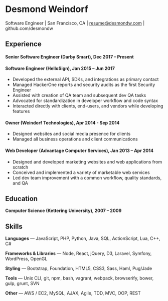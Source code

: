 # Desmond Weindorf

Software Engineer | San Francisco, CA | resume@desmondw.com | github.com/desmondw


## Experience

#### Senior Software Engineer (Darby Smart), Dec 2017 – Present

#### Software Engineer (HelloSign), Jan 2015 – Jun 2017
- Developed the external API, SDKs, and integrations as primary contact
- Managed HackerOne reports and security audits as the first Security Engineer
- Assisted with creation of QA team and subsequent dev QA tasks
- Advocated for standardization in developer workflow and code syntax
- Interacted directly with clients, end-users, and vendors while developing features

#### Owner (Weindorf Technologies), Apr 2014 - Sep 2014
- Designed websites and social media presence for clients
- Managed all business operations and client communications

#### Web Developer (Advantage Computer Services), Jan 2013 – Apr 2014
- Designed and developed marketing websites and web applications from scratch
- Conceived and implemented a variety of marketable web services
- Led dev team improvement with a common workflow, quality standards, and QA


## Education

__Computer Science (Kettering University), 2007 – 2009__


## Skills

__Languages__ — JavaScript, PHP, Python, Java, SQL, ActionScript, Lua, C++, C#

__Frameworks & Libraries__ — Node, React, jQuery, D3, Laravel, Symfony, WordPress, OpenGL

__Styling__ — Bootstrap, Foundation, HTML5, CSS3, Sass, Haml, Pug/Jade

__Tools__ — Unix CLI, git, npm, bash, vagrant, webpack, browserify, bower, gulp, grunt, SVN

__Other__ — AWS / EC2, MySQL, AJAX, Agile, TDD, MVC, OOP, REST
